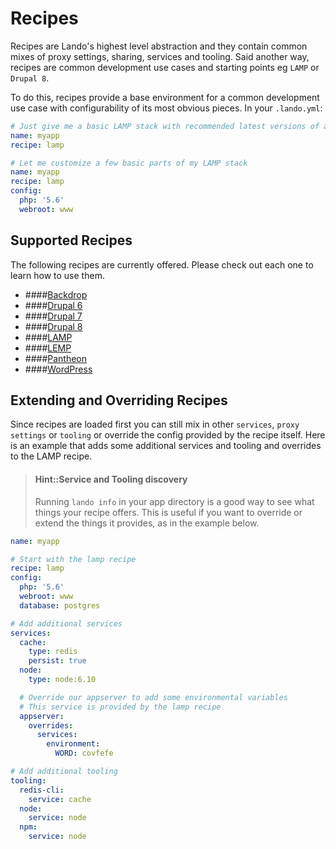 Recipes
=======

Recipes are Lando's highest level abstraction and they contain common mixes of proxy settings, sharing, services and tooling. Said another way, recipes are common development use cases and starting points eg `LAMP` or `Drupal 8`.

To do this, recipes provide a base environment for a common development use case with configurability of its most obvious pieces. In your `.lando.yml`:

```yml
# Just give me a basic LAMP stack with recommended latest versions of all the things.
name: myapp
recipe: lamp
```

```yml
# Let me customize a few basic parts of my LAMP stack
name: myapp
recipe: lamp
config:
  php: '5.6'
  webroot: www
```

Supported Recipes
-----------------

The following recipes are currently offered. Please check out each one to learn how to use them.

*   ####[Backdrop](./../recipes/backdrop.md)
*   ####[Drupal 6](./../recipes/d6.md)
*   ####[Drupal 7](./../recipes/d7.md)
*   ####[Drupal 8](./../recipes/d8.md)
*   ####[LAMP](./../recipes/lamp.md)
*   ####[LEMP](./../recipes/lemp.md)
*   ####[Pantheon](./../recipes/pantheon.md)
*   ####[WordPress](./../recipes/wordpress.md)

Extending and Overriding Recipes
--------------------------------

Since recipes are loaded first you can still mix in other `services`, `proxy settings` or `tooling` or override the config provided by the recipe itself. Here is an example that adds some additional services and tooling and overrides to the LAMP recipe.

> #### Hint::Service and Tooling discovery
>
> Running `lando info` in your app directory is a good way to see what things your recipe offers. This is useful if you want to override or extend the things it provides, as in the example below.

```yaml
name: myapp

# Start with the lamp recipe
recipe: lamp
config:
  php: '5.6'
  webroot: www
  database: postgres

# Add additional services
services:
  cache:
    type: redis
    persist: true
  node:
    type: node:6.10

  # Override our appserver to add some environmental variables
  # This service is provided by the lamp recipe
  appserver:
    overrides:
      services:
        environment:
          WORD: covfefe

# Add additional tooling
tooling:
  redis-cli:
    service: cache
  node:
    service: node
  npm:
    service: node
```
